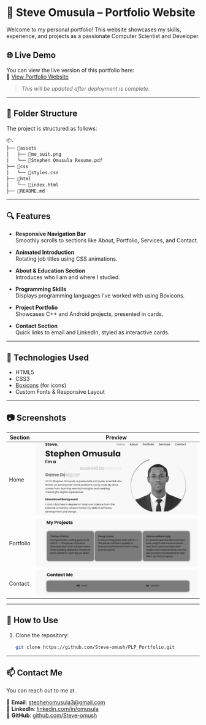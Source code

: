 # 💼 Steve Omusula – Portfolio Website

Welcome to my personal portfolio! This website showcases my skills, experience, and projects as a passionate Computer Scientist and Developer.

## 🌐 Live Demo

You can view the live version of this portfolio here:  
🔗 [View Portfolio Website](https://your-username.github.io/your-repo-name)

> _This will be updated after deployment is complete._

---

## 📁 Folder Structure

The project is structured as follows:

```
📦.
├── 📁assets
│   ├── 📄me_suit.png
│   └── 📄Stephen Omusula Resume.pdf
├── 📁css
│   └── 📄styles.css
├── 📁html
│   └── 📄index.html
├── 📄README.md
```

---

## 🔍 Features

- **Responsive Navigation Bar**  
  Smoothly scrolls to sections like About, Portfolio, Services, and Contact.

- **Animated Introduction**  
  Rotating job titles using CSS animations.

- **About & Education Section**  
  Introduces who I am and where I studied.

- **Programming Skills**  
  Displays programming languages I've worked with using Boxicons.

- **Project Portfolio**  
  Showcases C++ and Android projects, presented in cards.

- **Contact Section**  
  Quick links to email and LinkedIn, styled as interactive cards.

---

## 🧰 Technologies Used

- HTML5
- CSS3
- [Boxicons](https://boxicons.com/) (for icons)
- Custom Fonts & Responsive Layout

---

## 📷 Screenshots

| Section   | Preview                                                     |
| --------- | ----------------------------------------------------------- |
| Home      | _![Homepage screenshot](assets/screenshots/home.PNG)_       |
| Portfolio | _![Portfolio screenshot](assets/screenshots/portfolio.PNG)_ |
| Contact   | _![Contact screenshot](assets/screenshots/contact.PNG)_     |

---

## 📝 How to Use

1. Clone the repository:
   ```bash
   git clone https://github.com/Steve-omush/PLP_Portfolio.git
   ```

---

## 📫 Contact Me

You can reach out to me at .

📧 **Email**: [stephenomusula3@gmail.com](mailto:stephenomusula3@gmail.com)  
🔗 **LinkedIn**: [linkedin.com/in/omusula](https://www.linkedin.com/in/omusula/)  
🐙 **GitHub**: [github.com/Steve-omush](https://github.com/Steve-omush)

